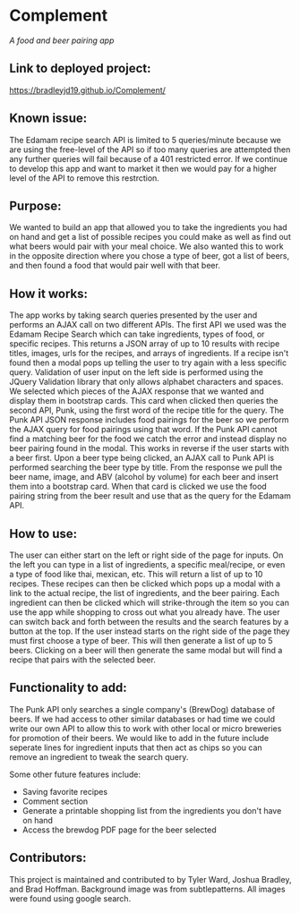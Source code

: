 # Complement
*A food and beer pairing app*

## Link to deployed project:
https://bradleyjd19.github.io/Complement/

## Known issue:
The Edamam recipe search API is limited to 5 queries/minute because we are using the free-level of the API so if too many queries are attempted then any further queries will fail because of a 401 restricted error. If we continue to develop this app and want to market it then we would pay for a higher level of the API to remove this restrction.

## Purpose:
We wanted to build an app that allowed you to take the ingredients you had on hand and get a list of possible recipes you could make as well as find out what beers would pair with your meal choice. We also wanted this to work in the opposite direction where you chose a type of beer, got a list of beers, and then found a food that would pair well with that beer. 

## How it works:
The app works by taking search queries presented by the user and performs an AJAX call on two different APIs. The first API we used was the Edamam Recipe Search which can take ingredients, types of food, or specific recipes. This returns a JSON array of up to 10 results with recipe titles, images, urls for the recipes, and arrays of ingredients. If a recipe isn't found then a modal pops up telling the user to try again with a less specific query. Validation of user input on the left side is performed using the JQuery Validation library that only allows alphabet characters and spaces. We selected which pieces of the AJAX response that we wanted and display them in bootstrap cards. This card when clicked then queries the second API, Punk, using the first word of the recipe title for the query. The Punk API JSON response includes food pairings for the beer so we perform the AJAX query for food pairings using that word. If the Punk API cannot find a matching beer for the food we catch the error and instead display no beer pairing found in the modal. This works in reverse if the user starts with a beer first. Upon a beer type being clicked, an AJAX call to Punk API is performed searching the beer type by title. From the response we pull the beer name, image, and ABV (alcohol by volume) for each beer and insert them into a bootstrap card. When that card is clicked we use the food pairing string from the beer result and use that as the query for the Edamam API.


## How to use:
The user can either start on the left or right side of the page for inputs. On the left you can type in a list of ingredients, a specific meal/recipe, or even a type of food like thai, mexican, etc. This will return a list of up to 10 recipes. These recipes can then be clicked which pops up a modal with a link to the actual recipe, the list of ingredients, and the beer pairing. Each ingredient can then be clicked which will strike-through the item so you can use the app while shopping to cross out what you already have. The user can switch back and forth between the results and the search features by a button at the top. If the user instead starts on the right side of the page they must first choose a type of beer. This will then generate a list of up to 5 beers. Clicking on a beer will then generate the same modal but will find a recipe that pairs with the selected beer.


## Functionality to add:
The Punk API only searches a single company's (BrewDog) database of beers. If we had access to other similar databases or had time we could write our own API to allow this to work with other local or micro breweries for promotion of their beers. We would like to add in the future include seperate lines for ingredient inputs that then act as chips so you can remove an ingredient to tweak the search query. 

Some other future features include:
* Saving favorite recipes
* Comment section
* Generate a printable shopping list from the ingredients you don't have on hand
* Access the brewdog PDF page for the beer selected


## Contributors:
This project is maintained and contributed to by Tyler Ward, Joshua Bradley, and Brad Hoffman. Background image was from subtlepatterns. All images were found using google search.
